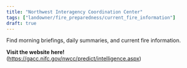 ```yaml
---
title: "Northwest Interagency Coordination Center"
tags: ["landowner/fire_preparedness/current_fire_information"]
draft: true
---
```


Find morning briefings, daily summaries, and current fire information.

**Visit the website here!** (https://gacc.nifc.gov/nwcc/predict/intelligence.aspx)

